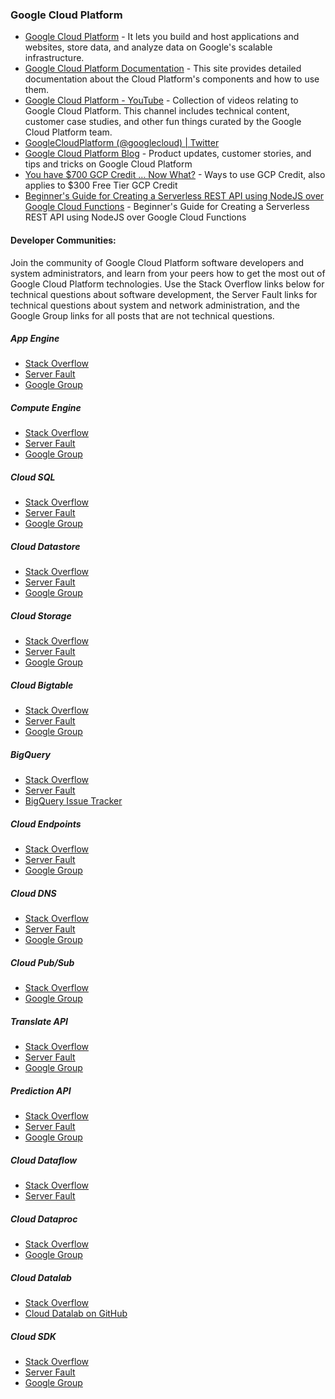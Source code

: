 ### Google Cloud Platform

- [Google Cloud Platform](https://cloud.google.com/) - It lets you build and host applications and websites, store data, and analyze data on Google's scalable infrastructure.
- [Google Cloud Platform Documentation](https://cloud.google.com/docs/) - This site provides detailed documentation about the Cloud Platform's components and how to use them.
- [Google Cloud Platform - YouTube](https://www.youtube.com/user/googlecloudplatform) - Collection of videos relating to Google Cloud Platform. This channel includes technical content, customer case studies, and other fun things curated by the Google Cloud Platform team.
- [GoogleCloudPlatform (@googlecloud) | Twitter](https://twitter.com/googlecloud) 
- [Google Cloud Platform Blog](https://cloudplatform.googleblog.com/) - Product updates, customer stories, and tips and tricks on Google Cloud Platform
- [You have $700 GCP Credit … Now What?](https://rominirani.com/you-have-700-gcp-credit-now-what-9a0defd8f6b9) - Ways to use GCP Credit, also applies to $300 Free Tier GCP Credit
- [Beginner's Guide for Creating a Serverless REST API using NodeJS over Google Cloud Functions](https://dev.to/levivm/creating-a-serverless-rest-api-using-google-cloud-functions-firebasefirestore-in-10-min-37km) - Beginner's Guide for Creating a Serverless REST API using NodeJS over Google Cloud Functions

#### Developer Communities:
Join the community of Google Cloud Platform software developers and system administrators, and learn from your peers how to get the most out of Google Cloud Platform technologies. Use the Stack Overflow links below for technical questions about software development, the Server Fault links for technical questions about system and network administration, and the Google Group links for all posts that are not technical questions.
##### App Engine
- [Stack Overflow](http://stackoverflow.com/questions/tagged/google-app-engine)
- [Server Fault](http://serverfault.com/questions/tagged/google-app-engine)
- [Google Group](https://groups.google.com/forum/#!forum/google-appengine)

##### Compute Engine
- [Stack Overflow](http://stackoverflow.com/questions/tagged/google-compute-engine)
- [Server Fault](http://serverfault.com/questions/tagged/google-compute-engine)
- [Google Group](https://groups.google.com/forum/#!forum/gce-discussion)

##### Cloud SQL
- [Stack Overflow](http://stackoverflow.com/questions/tagged/google-cloud-sql)
- [Server Fault](http://serverfault.com/questions/tagged/google-cloud-platform)
- [Google Group](https://groups.google.com/forum/#!forum/google-cloud-sql-discuss)

##### Cloud Datastore
- [Stack Overflow](http://stackoverflow.com/questions/tagged/google-cloud-datastore)
- [Server Fault](http://serverfault.com/questions/tagged/google-cloud-platform)
- [Google Group](https://groups.google.com/forum/#!forum/gcd-discuss)

##### Cloud Storage
- [Stack Overflow](http://stackoverflow.com/questions/tagged/google-cloud-storage)
- [Server Fault](http://serverfault.com/questions/tagged/google-cloud-platform)
- [Google Group](https://groups.google.com/forum/#!forum/gs-announce)

##### Cloud Bigtable
- [Stack Overflow](http://stackoverflow.com/questions/tagged/google-cloud-bigtable)
- [Server Fault](http://serverfault.com/questions/tagged/google-cloud-platform)
- [Google Group](https://groups.google.com/forum/#!forum/google-cloud-bigtable-discuss)

##### BigQuery
- [Stack Overflow](http://stackoverflow.com/questions/tagged/google-bigquery)
- [Server Fault](http://serverfault.com/questions/tagged/google-cloud-platform)
- [BigQuery Issue Tracker](http://code.google.com/p/google-bigquery/)

##### Cloud Endpoints
- [Stack Overflow](http://stackoverflow.com/questions/tagged/google-cloud-endpoints)
- [Server Fault](http://serverfault.com/questions/tagged/google-cloud-platform)
- [Google Group](https://groups.google.com/forum/#!forum/google-appengine)

##### Cloud DNS
- [Stack Overflow](http://stackoverflow.com/questions/tagged/google-cloud-dns)
- [Server Fault](http://serverfault.com/questions/tagged/google-cloud-platform)
- [Google Group](https://groups.google.com/forum/#!forum/cloud-dns-discuss)

##### Cloud Pub/Sub
- [Stack Overflow](http://stackoverflow.com/questions/tagged/google-cloud-pubsub)
- [Google Group](https://groups.google.com/forum/#!forum/cloud-pubsub-discuss)

##### Translate API
- [Stack Overflow](http://stackoverflow.com/questions/tagged/google-translate)
- [Server Fault](http://serverfault.com/questions/tagged/google-cloud-platform)
- [Google Group](https://groups.google.com/forum/#!forum/google-translate-api)

##### Prediction API
- [Stack Overflow](http://stackoverflow.com/questions/tagged/google-prediction)
- [Server Fault](http://serverfault.com/questions/tagged/google-cloud-platform)
- [Google Group](https://groups.google.com/forum/#!forum/prediction-api-discuss)

##### Cloud Dataflow
- [Stack Overflow](http://stackoverflow.com/questions/tagged/google-cloud-dataflow)
- [Server Fault](http://serverfault.com/questions/tagged/google-cloud-platform)

##### Cloud Dataproc
- [Stack Overflow](http://stackoverflow.com/questions/tagged/google-cloud-dataproc)
- [Google Group](https://groups.google.com/forum/#!forum/cloud-dataproc-discuss)

##### Cloud Datalab
- [Stack Overflow](http://stackoverflow.com/questions/tagged/google-cloud-datalab)
- [Cloud Datalab on GitHub](https://github.com/GoogleCloudPlatform/datalab/issues)

##### Cloud SDK
- [Stack Overflow](http://stackoverflow.com/questions/tagged/gcloud)
- [Server Fault](http://serverfault.com/questions/tagged/gcloud)
- [Google Group](https://groups.google.com/forum/#!forum/google-cloud-sdk)
